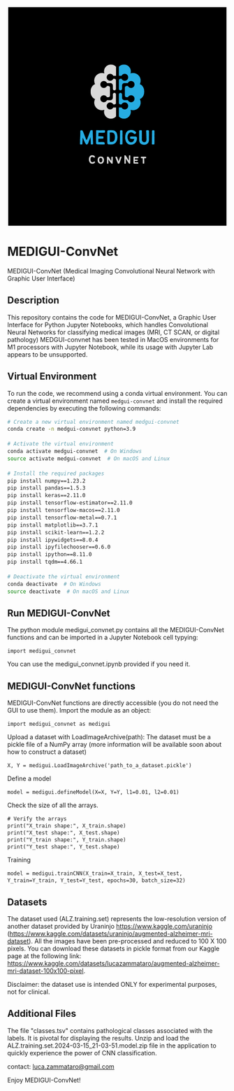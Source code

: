 <div style="text-align:center;">
    <img src="MEDIGUI_ConvNet_Logo.png" alt="Descrizione dell'immagine">
</div>


# MEDIGUI-ConvNet
MEDIGUI-ConvNet (Medical Imaging Convolutional Neural Network with Graphic User Interface)

## Description

This repository contains the code for MEDIGUI-ConvNet, a Graphic User Interface for Python Jupyter Notebooks, which handles Convolutional Neural Networks for classifying medical images (MRI, CT SCAN, or digital pathology)
MEDGUI-convnet has been tested in MacOS environments for M1 processors with Jupyter Notebook, while its usage with Jupyter Lab appears to be unsupported.

## Virtual Environment

To run the code, we recommend using a conda virtual environment. You can create a virtual environment named `medgui-convnet` and install the required dependencies by executing the following commands:

```bash
# Create a new virtual environment named medgui-convnet
conda create -n medgui-convnet python=3.9

# Activate the virtual environment
conda activate medgui-convnet  # On Windows
source activate medgui-convnet  # On macOS and Linux

# Install the required packages
pip install numpy==1.23.2
pip install pandas==1.5.3
pip install keras==2.11.0
pip install tensorflow-estimator==2.11.0
pip install tensorflow-macos==2.11.0
pip install tensorflow-metal==0.7.1
pip install matplotlib==3.7.1
pip install scikit-learn==1.2.2
pip install ipywidgets==8.0.4
pip install ipyfilechooser==0.6.0
pip install ipython==8.11.0
pip install tqdm==4.66.1

# Deactivate the virtual environment
conda deactivate  # On Windows
source deactivate  # On macOS and Linux

```
## Run MEDIGUI-ConvNet

The python module medigui_convnet.py contains all the MEDIGUI-ConvNet functions and can be imported in a Jupyter Notebook cell typying:

```
import medigui_convnet
```

You can use the medigui_convnet.ipynb provided if you need it.

## MEDIGUI-ConvNet functions

MEDIGUI-ConvNet functions are directly accessible (you do not need the GUI to use them). Import the module as an object:

```
import medigui_convnet as medigui
```
Upload a dataset with LoadImageArchive(path):
The dataset must be a pickle file of a NumPy array (more information will be available soon about how to construct a dataset)
```
X, Y = medigui.LoadImageArchive('path_to_a_dataset.pickle')
```
Define a model
```
model = medigui.defineModel(X=X, Y=Y, l1=0.01, l2=0.01)
```
Check the size of all the arrays.
```
# Verify the arrays
print("X_train shape:", X_train.shape)
print("X_test shape:", X_test.shape)
print("Y_train shape:", Y_train.shape)
print("Y_test shape:", Y_test.shape)

```
Training
```
model = medigui.trainCNN(X_train=X_train, X_test=X_test, Y_train=Y_train, Y_test=Y_test, epochs=30, batch_size=32)
```

## Datasets 
The dataset used (ALZ.training.set) represents the low-resolution version of another dataset provided by Uraninjo https://www.kaggle.com/uraninjo (https://www.kaggle.com/datasets/uraninjo/augmented-alzheimer-mri-dataset). All the images have been pre-processed and reduced to 100 X 100 pixels. You can download these datasets in pickle format from our Kaggle page at the following link: https://www.kaggle.com/datasets/lucazammataro/augmented-alzheimer-mri-dataset-100x100-pixel.

Disclaimer: the dataset use is intended ONLY for experimental purposes, not for clinical.

## Additional Files
The file "classes.tsv" contains pathological classes associated with the labels. It is pivotal for displaying the results.
Unzip and load the ALZ.training.set.2024-03-15_21-03-51.model.zip file in the application to quickly experience the power of CNN classification.

contact: luca.zammataro@gmail.com

Enjoy MEDIGUI-ConvNet!


